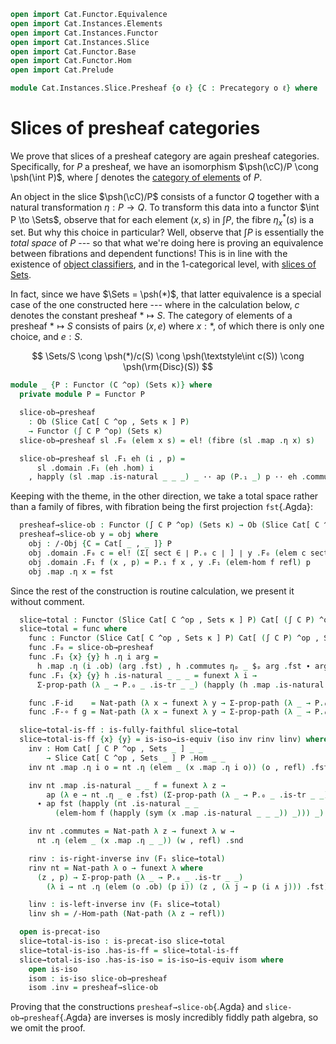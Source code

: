 ```agda
open import Cat.Functor.Equivalence
open import Cat.Instances.Elements
open import Cat.Instances.Functor
open import Cat.Instances.Slice
open import Cat.Functor.Base
open import Cat.Functor.Hom
open import Cat.Prelude

module Cat.Instances.Slice.Presheaf {o ℓ} {C : Precategory o ℓ} where
```

# Slices of presheaf categories

We prove that slices of a presheaf category are again presheaf
categories. Specifically, for $P$ a presheaf, we have an isomorphism
$\psh(\cC)/P \cong \psh(\int P)$, where $\int$ denotes the [category
of elements] of $P$.

[category of elements]: Cat.Instances.Elements.html

<!--
```agda
private
  variable κ : Level
  module C = Precategory C
open Precategory
open Element-hom
open Element
open Functor
open /-Obj
open /-Hom
open _=>_
```
-->

An object in the slice $\psh(\cC)/P$ consists of a functor $Q$
together with a natural transformation $\eta : P \to Q$. To transform
this data into a functor $\int P \to \Sets$, observe that for each
element $(x, s)$ in $\int P$, the fibre $\eta_x^*(s)$ is a set. But why
this choice in particular? Well, observe that $\int P$ is essentially
the _total space_ of $P$ --- so that what we're doing here is proving an
equivalence between fibrations and dependent functions! This is in line
with the existence of [object classifiers], and in the 1-categorical
level, with [slices of Sets].

[object classifiers]: 1Lab.Univalence.html#object-classifiers
[slices of Sets]: Cat.Instances.Slice.html#slices-of-sets

In fact, since we have $\Sets = \psh(*)$, that latter equivalence is a
special case of the one constructed here --- where in the calculation
below, $c$ denotes the constant presheaf $* \mapsto S$. The category of
elements of a presheaf $* \mapsto S$ consists of pairs $(x, e)$ where $x
: *$, of which there is only one choice, and $e : S$.

$$
\Sets/S \cong \psh(*)/c(S) \cong \psh(\textstyle\int c(S)) \cong \psh(\rm{Disc}(S))
$$

```agda
module _ {P : Functor (C ^op) (Sets κ)} where
  private module P = Functor P

  slice-ob→presheaf
    : Ob (Slice Cat[ C ^op , Sets κ ] P)
    → Functor (∫ C P ^op) (Sets κ)
  slice-ob→presheaf sl .F₀ (elem x s) = el! (fibre (sl .map .η x) s)

  slice-ob→presheaf sl .F₁ eh (i , p) =
      sl .domain .F₁ (eh .hom) i
    , happly (sl .map .is-natural _ _ _) _ ·· ap (P.₁ _) p ·· eh .commute
```

<!--
```
  slice-ob→presheaf sl .F-id =
    funext λ x → Σ-prop-path (λ _ → P.₀ _ .is-tr _ _) (happly (sl .domain .F-id) _)
  slice-ob→presheaf sl .F-∘ f g =
    funext λ x → Σ-prop-path (λ _ → P.₀ _ .is-tr _ _) (happly (sl .domain .F-∘ _ _) _)

  private abstract
    lemma
      : ∀ (y : Functor (∫ C P ^op) (Sets κ))
          {o o′} {s} {s′} {el : ∣ y .F₀ (elem o s) ∣}
          {f : C .Hom o′ o} (p : F₁ P f s ≡ s′)
      → subst (λ e → ∣ y .F₀ (elem o′ e) ∣) p (y .F₁ (elem-hom f refl) el)
      ≡ y .F₁ (elem-hom f p) el
    lemma y {o = o} {o′ = o′} {el = it} {f = f} =
      J (λ s′ p → subst (λ e → ∣ y .F₀ (elem o′ e) ∣) p (y .F₁ (elem-hom f refl) it)
                ≡ y .F₁ (elem-hom f p) it)
        (transport-refl _)
```
-->

Keeping with the theme, in the other direction, we take a total space
rather than a family of fibres, with fibration being the first
projection `fst`{.Agda}:

```agda
  presheaf→slice-ob : Functor (∫ C P ^op) (Sets κ) → Ob (Slice Cat[ C ^op , Sets κ ] P)
  presheaf→slice-ob y = obj where
    obj : /-Obj {C = Cat[ _ , _ ]} P
    obj .domain .F₀ c = el! (Σ[ sect ∈ ∣ P.₀ c ∣ ] ∣ y .F₀ (elem c sect) ∣)
    obj .domain .F₁ f (x , p) = P.₁ f x , y .F₁ (elem-hom f refl) p
    obj .map .η x = fst
```

<!--
```
    obj .domain .F-id {ob} = funext λ { (x , p) → Σ-path (happly (P.F-id) x) (lemma y _ ∙ happly (y .F-id) _) }
    obj .domain .F-∘ f g = funext λ { (x , p) →
      Σ-path (happly (P.F-∘ f g) x)
        ( lemma y _
        ·· ap (λ e → y .F₁ (elem-hom (g C.∘ f) e) p) (P.₀ _ .is-tr _ _ _ _)
        ·· happly (y .F-∘ (elem-hom f refl) (elem-hom g refl)) _) }
    obj .map .is-natural _ _ _ = refl
```
-->

Since the rest of the construction is routine calculation, we present it
without comment.

```agda
  slice→total : Functor (Slice Cat[ C ^op , Sets κ ] P) Cat[ (∫ C P) ^op , Sets κ ]
  slice→total = func where
    func : Functor (Slice Cat[ C ^op , Sets κ ] P) Cat[ (∫ C P) ^op , Sets κ ]
    func .F₀ = slice-ob→presheaf
    func .F₁ {x} {y} h .η i arg =
      h .map .η (i .ob) (arg .fst) , h .commutes ηₚ _ $ₚ arg .fst ∙ arg .snd
    func .F₁ {x} {y} h .is-natural _ _ _ = funext λ i →
      Σ-prop-path (λ _ → P.₀ _ .is-tr _ _) (happly (h .map .is-natural _ _ _) _)

    func .F-id    = Nat-path (λ x → funext λ y → Σ-prop-path (λ _ → P.₀ _ .is-tr _ _) refl)
    func .F-∘ f g = Nat-path (λ x → funext λ y → Σ-prop-path (λ _ → P.₀ _ .is-tr _ _) refl)

  slice→total-is-ff : is-fully-faithful slice→total
  slice→total-is-ff {x} {y} = is-iso→is-equiv (iso inv rinv linv) where
    inv : Hom Cat[ ∫ C P ^op , Sets _ ] _ _
        → Slice Cat[ C ^op , Sets _ ] P .Hom _ _
    inv nt .map .η i o = nt .η (elem _ (x .map .η i o)) (o , refl) .fst

    inv nt .map .is-natural _ _ f = funext λ z →
        ap (λ e → nt .η _ e .fst) (Σ-prop-path (λ _ → P.₀ _ .is-tr _ _) refl)
      ∙ ap fst (happly (nt .is-natural _ _
          (elem-hom f (happly (sym (x .map .is-natural _ _ _)) _))) _)

    inv nt .commutes = Nat-path λ z → funext λ w →
      nt .η (elem _ (x .map .η _ _)) (w , refl) .snd

    rinv : is-right-inverse inv (F₁ slice→total)
    rinv nt = Nat-path λ o → funext λ where
      (z , p) → Σ-prop-path (λ _ → P.₀ _ .is-tr _ _)
        (λ i → nt .η (elem (o .ob) (p i)) (z , (λ j → p (i ∧ j))) .fst)

    linv : is-left-inverse inv (F₁ slice→total)
    linv sh = /-Hom-path (Nat-path (λ z → refl))

  open is-precat-iso
  slice→total-is-iso : is-precat-iso slice→total
  slice→total-is-iso .has-is-ff = slice→total-is-ff
  slice→total-is-iso .has-is-iso = is-iso→is-equiv isom where
    open is-iso
    isom : is-iso slice-ob→presheaf
    isom .inv = presheaf→slice-ob
```

Proving that the constructions `presheaf→slice-ob`{.Agda} and
`slice-ob→presheaf`{.Agda} are inverses is mosly incredibly fiddly path
algebra, so we omit the proof.

<!--
```agda
    isom .rinv x =
      Functor-path
        (λ i → n-ua (Fibre-equiv (λ a → ∣ x .F₀ (elem (i .ob) a) ∣) (i .section)))
        λ f → ua→ λ { ((a , b) , p) → path→ua-pathp _ (lemma x _ ∙ lemma′ _ _ _) }
      where abstract
        lemma′
          : ∀ {o o′} {sect : ∣ P.₀ (o .ob) ∣}
              (f : Hom (∫ C P ^op) o o′)
              (b : ∣ x .F₀ (elem (o .ob) sect) ∣)
              (p : sect ≡ o .section)
          → x .F₁ (elem-hom (f .hom) (ap (P.₁ (f .hom)) p ∙ f .commute)) b
          ≡ x .F₁ f (subst (λ e → ∣ x .F₀ (elem (o .ob) e) ∣) p b)
        lemma′ {o = o} {o′ = o′} f b p =
          J (λ _ p → ∀ f b → x .F₁ (elem-hom (f .hom) (ap (P.₁ (f .hom)) p ∙ f .commute)) b
                           ≡ x .F₁ f (subst (λ e → ∣ x .F₀ (elem (o .ob) e) ∣) p b))
            (λ f b → ap₂ (x .F₁) (Element-hom-path _ _ refl) (sym (transport-refl b)))
            p f b

    isom .linv x =
      /-Obj-path
        (Functor-path (λ x → n-ua (Total-equiv _ e⁻¹))
          λ f → ua→ λ a → path→ua-pathp _ refl)
        (Nat-pathp _ _ (λ x → ua→ (λ x → sym (x .snd .snd))))

  -- downgrade to an equivalence for continuity/cocontinuity
  slice→total-is-equiv : is-equivalence slice→total
  slice→total-is-equiv = is-precat-iso→is-equivalence slice→total-is-iso

  total→slice : Functor Cat[ (∫ C P) ^op , Sets κ ] (Slice Cat[ C ^op , Sets κ ] P)
  total→slice = slice→total-is-equiv .is-equivalence.F⁻¹
```
-->
